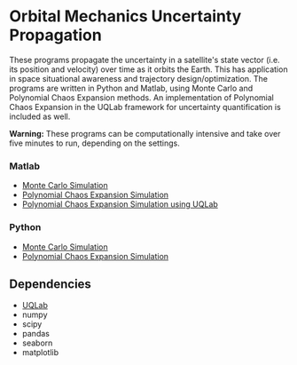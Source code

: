 # Orbital Mechanics Uncertainty Propagation

These programs propagate the uncertainty in a satellite's state vector (i.e. its position and velocity) over time as it orbits the Earth. This has application in space situational awareness and trajectory design/optimization. The programs are written in Python and Matlab, using Monte Carlo and Polynomial Chaos Expansion methods. An implementation of Polynomial Chaos Expansion in the UQLab framework for uncertainty quantification is included as well.

**Warning:** These programs can be computationally intensive and take over five minutes to run, depending on the settings.

### Matlab
- [Monte Carlo Simulation](https://github.com/GrahamLoganD/Orbital-Mechanics-Uncertainty-Propagation/blob/master/MC_Simulation.m)
- [Polynomial Chaos Expansion Simulation](https://github.com/GrahamLoganD/Orbital-Mechanics-Uncertainty-Propagation/blob/master/PCE_Simulation.m)
- [Polynomial Chaos Expansion Simulation using UQLab](https://github.com/GrahamLoganD/Orbital-Mechanics-Uncertainty-Propagation/blob/master/UQLab%20PCE%20Simulation/UQLab_PCE_Simulation.m)

### Python
- [Monte Carlo Simulation](https://github.com/GrahamLoganD/Orbital-Mechanics-Uncertainty-Propagation/blob/master/MC_Simulation.py)
- [Polynomial Chaos Expansion Simulation](https://github.com/GrahamLoganD/Orbital-Mechanics-Uncertainty-Propagation/blob/master/PCE_Simulation.py)

## Dependencies
- [UQLab](https://www.uqlab.com/)
- numpy
- scipy
- pandas
- seaborn
- matplotlib
